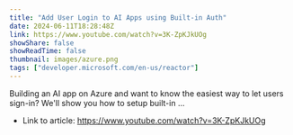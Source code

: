 ```yaml
---
title: "Add User Login to AI Apps using Built-in Auth"
date: 2024-06-11T18:28:48Z
link: https://www.youtube.com/watch?v=3K-ZpKJkUOg
showShare: false
showReadTime: false
thumbnail: images/azure.png
tags: ["developer.microsoft.com/en-us/reactor"]
---
```

Building an AI app on Azure and want to know the easiest way to let users sign-in? We'll show you how to setup built-in ...

- Link to article: https://www.youtube.com/watch?v=3K-ZpKJkUOg